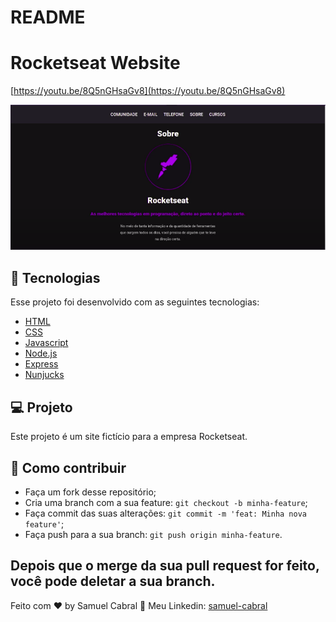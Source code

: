 # README

# Rocketseat Website

[https://youtu.be/8Q5nGHsaGv8](https://youtu.be/8Q5nGHsaGv8)

<a href="https://youtu.be/8Q5nGHsaGv8" target="_blank" align="center">
  <img src="./assets/rocketseat.png">
</a>


## 🚀 Tecnologias

Esse projeto foi desenvolvido com as seguintes tecnologias:

- [HTML](https://www.w3schools.com/html/default.asp)
- [CSS](https://www.w3schools.com/css/default.asp)
- [Javascript](https://www.w3schools.com/js/default.asp)
- [Node.js](https://nodejs.org/en/)
- [Express](https://expressjs.com/pt-br/)
- [Nunjucks](https://mozilla.github.io/nunjucks/)

## 💻 Projeto

Este projeto é um site fictício para a empresa Rocketseat.

## 🤔 Como contribuir

- Faça um fork desse repositório;
- Cria uma branch com a sua feature: `git checkout -b minha-feature`;
- Faça commit das suas alterações: `git commit -m 'feat: Minha nova feature'`;
- Faça push para a sua branch: `git push origin minha-feature`.

Depois que o merge da sua pull request for feito, você pode deletar a sua branch.
---

Feito com ♥ by Samuel Cabral :wave: Meu Linkedin: [samuel-cabral](https://linkedin.com/in/samuel-cabral)